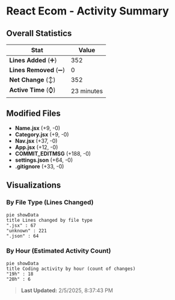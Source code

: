# React Ecom - Activity Summary 

## Overall Statistics

| Stat                   | Value                                                             |
| ---------------------- | ----------------------------------------------------------------- |
| **Lines Added** (➕)   | 352                                          |
| **Lines Removed** (➖) | 0                                        |
| **Net Change** (↕)    | 352                |
| **Active Time** (⌚)   | 23 minutes |


## Modified Files
- **Name.jsx** (+9, -0)
- **Category.jsx** (+9, -0)
- **Nav.jsx** (+37, -0)
- **App.jsx** (+12, -0)
- **COMMIT_EDITMSG** (+188, -0)
- **settings.json** (+64, -0)
- **.gitignore** (+33, -0)

## Visualizations

### By File Type (Lines Changed)

```mermaid
pie showData
title Lines changed by file type
".jsx" : 67
"unknown" : 221
".json" : 64
```

### By Hour (Estimated Activity Count)

```mermaid
pie showData
title Coding activity by hour (count of changes)
"19h" : 18
"20h" : 6
```


> **Last Updated:** 2/5/2025, 8:37:43 PM